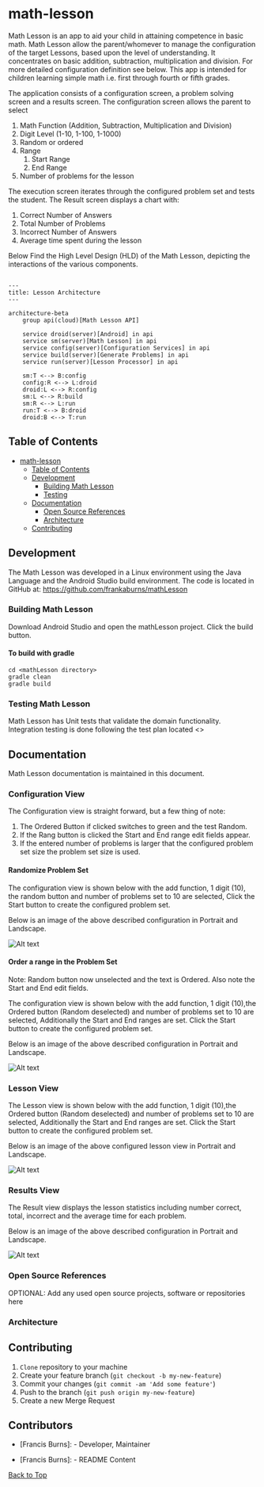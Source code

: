 # math-lesson

Math Lesson is an app to aid your child in attaining competence in basic math. Math Lesson allow the parent/whomever to manage the configuration of the target Lessons, based upon the level of understanding. It concentrates on basic addition, subtraction, multiplication and division. For more detailed configuration definition see <documentation> below.  This app is intended for children learning simple math i.e. first through fourth or fifth grades.

The application consists of a configuration screen, a problem solving screen and a results screen.  The configuration screen allows the parent to select

1. Math Function (Addition, Subtraction, Multiplication and Division)
1. Digit Level (1-10, 1-100, 1-1000)
1. Random or ordered
1. Range
   1. Start Range
   1. End Range
1. Number of problems for the lesson

The execution screen iterates through the configured problem set and tests the student. The Result screen displays a chart with:

1. Correct Number of Answers
1. Total Number of Problems
1. Incorrect Number of Answers
1. Average time spent during the lesson

Below Find the High Level Design (HLD) of the Math Lesson, depicting the interactions of the various components.


```mermaid

---
title: Lesson Architecture
---

architecture-beta
    group api(cloud)[Math Lesson API]

    service droid(server)[Android] in api
    service sm(server)[Math Lesson] in api
    service config(server)[Configuration Services] in api
    service build(server)[Generate Problems] in api
    service run(server)[Lesson Processor] in api

    sm:T <--> B:config
    config:R <--> L:droid
    droid:L <--> R:config
    sm:L <--> R:build
    sm:R <--> L:run
    run:T <--> B:droid
    droid:B <--> T:run
```

## Table of Contents
- [math-lesson](#math-lesson)
  * [Table of Contents](#table-of-contents)
  * [Development](#development)
    + [Building Math Lesson](#building-sarah-math)
    + [Testing](#testing-sarah-math)
  * [Documentation](#documentation)
    + [Open Source References](#open-source-references)
    + [Architecture](#architecture)
  * [Contributing](#contributing)

## Development

The Math Lesson was developed in a Linux environment using the Java Language and the Android Studio <version> build environment. The code is located in GitHub at: https://github.com/frankaburns/mathLesson

### Building Math Lesson

Download Android Studio and open the mathLesson project.  Click the build button.

#### To build with gradle

```agsl
cd <mathLesson directory>
gradle clean
gradle build
```

### Testing Math Lesson

Math Lesson has Unit tests that validate the domain functionality.  Integration testing is done following the test plan located <>

## Documentation

Math Lesson documentation is maintained in this document.

### Configuration View

The Configuration view is straight forward, but a few thing of note:

1. The Ordered Button if clicked switches to green and the test Random.
2. If the Rang button is clicked the Start and End range edit fields appear.
3. If the entered number of problems is larger that the configured problem set size the problem set size is used.

#### Randomize Problem Set

The configuration view is shown below with the add function, 1 digit (10), the random button and number of problems set to 10 are selected,  Click the Start button to create the configured problem set.

Below is an image of the above described configuration in Portrait and Landscape.

![Alt text](images/Configuration-random.png "Lesson Configuration")

#### Order a range in the Problem Set

Note: Random button now unselected and the text is Ordered.  Also note the Start and End edit fields.

The configuration view is shown below with the add function, 1 digit (10),the Ordered button (Random deselected) and number of problems set to 10 are selected,  Additionally the Start and End ranges are set.  Click the Start button to create the configured problem set.

Below is an image of the above described configuration in Portrait and Landscape.

![Alt text](images/Configuration-range.png "Lesson Configuration")

### Lesson View

The Lesson view is shown below with the add function, 1 digit (10),the Ordered button (Random deselected) and number of problems set to 10 are selected,  Additionally the Start and End ranges are set.  Click the Start button to create the configured problem set.

Below is an image of the above configured lesson view in Portrait and Landscape.

![Alt text](images/Lesson-sub.png "Lesson")

### Results View

The Result view displays the lesson statistics including number correct, total, incorrect and the average time for each problem.

Below is an image of the above described configuration in Portrait and Landscape.

![Alt text](images/result.png "Lesson Statistics")

### Open Source References
[//]: # ([Optional] Add any used open source projects, software or repositories here)

OPTIONAL: Add any used open source projects, software or repositories here

### Architecture


## Contributing

1. `Clone` repository to your machine
1. Create your feature branch (`git checkout -b my-new-feature`)
1. Commit your changes (`git commit -am 'Add some feature'`)
1. Push to the branch (`git push origin my-new-feature`)
1. Create a new Merge Request

## Contributors

- [Francis Burns]:            - Developer, Maintainer

- [Francis Burns]:            - README Content

 <a href="#top">Back to Top</a>